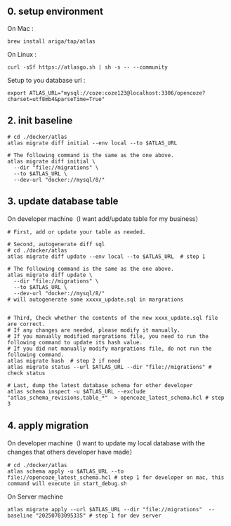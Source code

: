 ## 0. setup environment

On Mac :

	brew install ariga/tap/atlas

On Linux :

	curl -sSf https://atlasgo.sh | sh -s -- --community

Setup to you database url :

	export ATLAS_URL="mysql://coze:coze123@localhost:3306/opencoze?charset=utf8mb4&parseTime=True"

## 2. init baseline

	# cd ./docker/atlas
	atlas migrate diff initial --env local --to $ATLAS_URL
	
	# The following command is the same as the one above.
	atlas migrate diff initial \
	  --dir "file://migrations" \
	  --to $ATLAS_URL \
	  --dev-url "docker://mysql/8/"

## 3. update database table

On developer machine（I want add/update table for my business）

	# First, add or update your table as needed.
	
	# Second, autogenerate diff sql 
	# cd ./docker/atlas
	atlas migrate diff update --env local --to $ATLAS_URL  # step 1
	
	# The following command is the same as the one above.
	atlas migrate diff update \
	  --dir "file://migrations" \
	  --to $ATLAS_URL \
	  --dev-url "docker://mysql/8/"
	# will autogenerate some xxxxx_update.sql in margrations
	
	
	# Third, Check whether the contents of the new xxxx_update.sql file are correct.
	# If any changes are needed, please modify it manually.
	# If you manually modified margrations file, you need to run the following command to update its hash value.
	# If you did not manually modify margrations file, do not run the following command.
	atlas migrate hash  # step 2 if need
	atlas migrate status --url $ATLAS_URL --dir "file://migrations" # check status 
	
	# Last, dump the latest database schema for other developer
	atlas schema inspect -u $ATLAS_URL --exclude "atlas_schema_revisions,table_*"  > opencoze_latest_schema.hcl # step 3 

## 4. apply migration

On developer machine（I want to update my local database with the changes that others developer have made）

	# cd ./docker/atlas
	atlas schema apply -u $ATLAS_URL --to file://opencoze_latest_schema.hcl # step 1 for developer on mac, this command will execute in start_debug.sh

On Server machine

	atlas migrate apply --url $ATLAS_URL --dir "file://migrations"  --baseline "20250703095335" # step 1 for dev server








